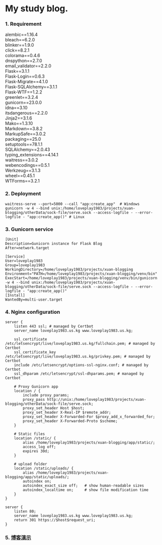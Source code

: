 # My study blog.


### 1. Requirement
alembic==1.16.4   
bleach==6.2.0    
blinker==1.9.0    
click==8.2.1     
colorama==0.4.6    
dnspython==2.7.0     
email_validator==2.2.0    
Flask==3.1.1    
Flask-Login==0.6.3    
Flask-Migrate==4.1.0    
Flask-SQLAlchemy==3.1.1    
Flask-WTF==1.2.2   
greenlet==3.2.4   
gunicorn==23.0.0   
idna==3.10   
itsdangerous==2.2.0    
Jinja2==3.1.6    
Mako==1.3.10   
Markdown==3.8.2   
MarkupSafe==3.0.2   
packaging==25.0   
setuptools==78.1.1   
SQLAlchemy==2.0.43    
typing_extensions==4.14.1   
waitress==3.0.2   
webencodings==0.5.1   
Werkzeug==3.1.3   
wheel==0.45.1   
WTForms==3.2.1   

### 2. Deployment
```shell
waitress-serve --port=5000 --call "app:create_app"  # Windows
gunicorn -w 4 --bind unix:/home/loveplay1983/projects/xuan-blogging/otherData/sock-file/serve.sock --access-logfile - --error-logfile - "app:create_app()" # Linux

```
### 3. Gunicorn service
```shell
[Unit]
Description=Gunicorn instance for Flask Blog
After=network.target

[Service]
User=loveplay1983
Group=loveplay1983
WorkingDirectory=/home/loveplay1983/projects/xuan-blogging
Environment="PATH=/home/loveplay1983/projects/xuan-blogging/venv/bin"
ExecStart=/home/loveplay1983/projects/xuan-blogging/venv/bin/gunicorn -w 4 --bind unix:/home/loveplay1983/projects/xuan-blogging/otherData/sock-file/serve.sock --access-logfile - --error-logfile - "app:create_app()"
[Install]
WantedBy=multi-user.target

```

### 4. Nginx configuration
```shell
server {
    listen 443 ssl; # managed by Certbot
    server_name loveplay1983.us.kg www.loveplay1983.us.kg;

    ssl_certificate /etc/letsencrypt/live/loveplay1983.us.kg/fullchain.pem; # managed by Certbot
    ssl_certificate_key /etc/letsencrypt/live/loveplay1983.us.kg/privkey.pem; # managed by Certbot
    include /etc/letsencrypt/options-ssl-nginx.conf; # managed by Certbot
    ssl_dhparam /etc/letsencrypt/ssl-dhparams.pem; # managed by Certbot

    # Proxy Gunicorn app
    location / {
        include proxy_params;
        proxy_pass http://unix:/home/loveplay1983/projects/xuan-blogging/otherData/sock-file/serve.sock;
        proxy_set_header Host $host;
        proxy_set_header X-Real-IP $remote_addr;
        proxy_set_header X-Forwarded-For $proxy_add_x_forwarded_for;
        proxy_set_header X-Forwarded-Proto $scheme;
    }

    # Static files
    location /static/ {
        alias /home/loveplay1983/projects/xuan-blogging/app/static/;
        access_log off;
        expires 30d;
    }

    # upload folder
    location /static/uploads/ {
        alias /home/loveplay1983/projects/xuan-blogging/app/static/uploads/;
        autoindex on;
        autoindex_exact_size off;   # show human-readable sizes
        autoindex_localtime on;     # show file modification time
    }
}

server {
    listen 80;
    server_name loveplay1983.us.kg www.loveplay1983.us.kg;
    return 301 https://$host$request_uri;
}

```

### 5. [博客演示](https://www.loveplay1983.us.kg/index)

 
